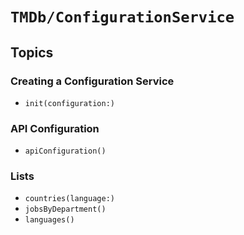 # ``TMDb/ConfigurationService``

## Topics

### Creating a Configuration Service

- ``init(configuration:)``

### API Configuration

- ``apiConfiguration()``

### Lists

- ``countries(language:)``
- ``jobsByDepartment()``
- ``languages()``
